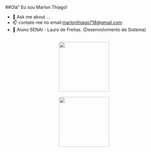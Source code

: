 ##Olá" Eu sou Marlon Thiago!

- 💬 Ask me about ...
- 📫 contate-me no email:marlonthiago718@gmail.com 
- 🎒 Aluno SENAI - Lauro de Freitas. (Desenvolvimento de Sistema)
 <div  align="center"> 
  <div style="display: inline_block"><br>
  </div>
  
<div align="center">
  <a href="  https://github.com/MarlonThiago">
   <img height="160em" src="https://github-readme-stats.vercel.app/api?username=MarlonThiago&show_icons=true&theme=dark&include_all_commits=true&count_private=true"/>
   <br><br>
  <img height="160em" src="https://github-readme-stats.vercel.app/api/top-langs/?username=MarlonThiago&layout=compact&langs_count=7&theme=dark"/>
    <br><br>
</div>


